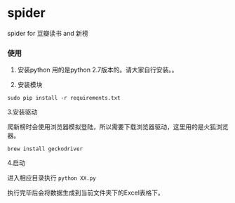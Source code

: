 # spider
spider for 豆瓣读书 and 新榜


### 使用
1. 安装python
用的是python 2.7版本的。请大家自行安装。。

2. 安装模块

`sudo pip install -r requirements.txt`

3.安装驱动

爬新榜时会使用浏览器模拟登陆，所以需要下载浏览器驱动，这里用的是火狐浏览器。

`brew install geckodriver`

4.启动

进入相应目录执行
`python XX.py`

执行完毕后会将数据生成到当前文件夹下的Excel表格下。
